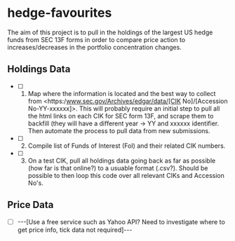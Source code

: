 # hedge-favourites
The aim of this project is to pull in the holdings of the largest US hedge funds from SEC 13F forms in order to compare price action to increases/decreases in the portfolio concentration changes.

## Holdings Data
- [ ] 1. Map where the information is located and the best way to collect from <https:/www.sec.gov/Archives/edgar/data/[CIK No]/[Accession No-YY-xxxxxx]>. This will probably require an initial step to pull all the html links on each CIK for SEC form 13F, and scrape them to backfill (they will have a different year -> YY and xxxxxx identifier. Then automate the process to pull data from new submissions.
- [ ] 2. Compile list of Funds of Interest (FoI) and their related CIK numbers.
- [ ] 3. On a test CIK, pull all holdings data going back as far as possible (how far is that online?) to a usuable format (.csv?). Should be possible to then loop this code over all relevant CIKs and Accession No's.
    
## Price Data
- [ ] ---[Use a free service such as Yahoo API? Need to investigate where to get price info, tick data not required]---
